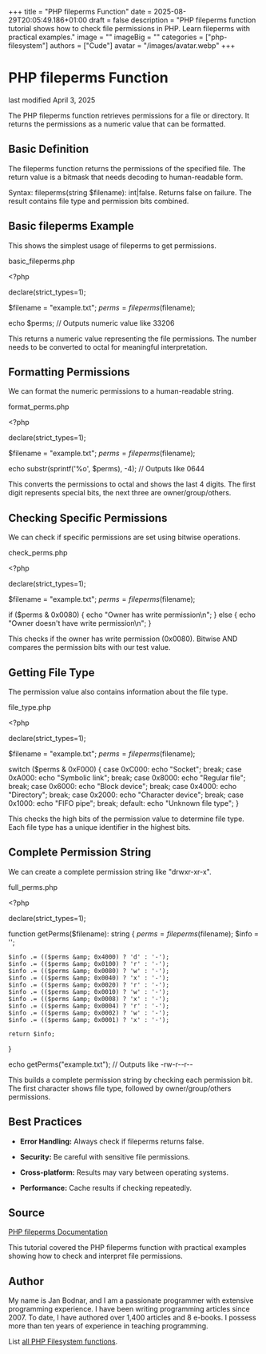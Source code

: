 +++
title = "PHP fileperms Function"
date = 2025-08-29T20:05:49.186+01:00
draft = false
description = "PHP fileperms function tutorial shows how to check file permissions in PHP. Learn fileperms with practical examples."
image = ""
imageBig = ""
categories = ["php-filesystem"]
authors = ["Cude"]
avatar = "/images/avatar.webp"
+++

# PHP fileperms Function

last modified April 3, 2025

The PHP fileperms function retrieves permissions for a file or
directory. It returns the permissions as a numeric value that can be formatted.

## Basic Definition

The fileperms function returns the permissions of the specified
file. The return value is a bitmask that needs decoding to human-readable form.

Syntax: fileperms(string $filename): int|false. Returns false on
failure. The result contains file type and permission bits combined.

## Basic fileperms Example

This shows the simplest usage of fileperms to get permissions.

basic_fileperms.php
  

&lt;?php

declare(strict_types=1);

$filename = "example.txt";
$perms = fileperms($filename);

echo $perms; // Outputs numeric value like 33206

This returns a numeric value representing the file permissions. The number needs
to be converted to octal for meaningful interpretation.

## Formatting Permissions

We can format the numeric permissions to a human-readable string.

format_perms.php
  

&lt;?php

declare(strict_types=1);

$filename = "example.txt";
$perms = fileperms($filename);

echo substr(sprintf('%o', $perms), -4); // Outputs like 0644

This converts the permissions to octal and shows the last 4 digits. The first
digit represents special bits, the next three are owner/group/others.

## Checking Specific Permissions

We can check if specific permissions are set using bitwise operations.

check_perms.php
  

&lt;?php

declare(strict_types=1);

$filename = "example.txt";
$perms = fileperms($filename);

if ($perms &amp; 0x0080) {
    echo "Owner has write permission\n";
} else {
    echo "Owner doesn't have write permission\n";
}

This checks if the owner has write permission (0x0080). Bitwise AND compares the
permission bits with our test value.

## Getting File Type

The permission value also contains information about the file type.

file_type.php
  

&lt;?php

declare(strict_types=1);

$filename = "example.txt";
$perms = fileperms($filename);

switch ($perms &amp; 0xF000) {
    case 0xC000: echo "Socket"; break;
    case 0xA000: echo "Symbolic link"; break;
    case 0x8000: echo "Regular file"; break;
    case 0x6000: echo "Block device"; break;
    case 0x4000: echo "Directory"; break;
    case 0x2000: echo "Character device"; break;
    case 0x1000: echo "FIFO pipe"; break;
    default: echo "Unknown file type";
}

This checks the high bits of the permission value to determine file type. Each
file type has a unique identifier in the highest bits.

## Complete Permission String

We can create a complete permission string like "drwxr-xr-x".

full_perms.php
  

&lt;?php

declare(strict_types=1);

function getPerms($filename): string {
    $perms = fileperms($filename);
    $info = '';
    
    $info .= (($perms &amp; 0x4000) ? 'd' : '-');
    $info .= (($perms &amp; 0x0100) ? 'r' : '-');
    $info .= (($perms &amp; 0x0080) ? 'w' : '-');
    $info .= (($perms &amp; 0x0040) ? 'x' : '-');
    $info .= (($perms &amp; 0x0020) ? 'r' : '-');
    $info .= (($perms &amp; 0x0010) ? 'w' : '-');
    $info .= (($perms &amp; 0x0008) ? 'x' : '-');
    $info .= (($perms &amp; 0x0004) ? 'r' : '-');
    $info .= (($perms &amp; 0x0002) ? 'w' : '-');
    $info .= (($perms &amp; 0x0001) ? 'x' : '-');
    
    return $info;
}

echo getPerms("example.txt"); // Outputs like -rw-r--r--

This builds a complete permission string by checking each permission bit. The
first character shows file type, followed by owner/group/others permissions.

## Best Practices

- **Error Handling:** Always check if fileperms returns false.

- **Security:** Be careful with sensitive file permissions.

- **Cross-platform:** Results may vary between operating systems.

- **Performance:** Cache results if checking repeatedly.

## Source

[PHP fileperms Documentation](https://www.php.net/manual/en/function.fileperms.php)

This tutorial covered the PHP fileperms function with practical
examples showing how to check and interpret file permissions.

## Author

My name is Jan Bodnar, and I am a passionate programmer with extensive
programming experience. I have been writing programming articles since 2007.
To date, I have authored over 1,400 articles and 8 e-books. I possess more
than ten years of experience in teaching programming.

List [all PHP Filesystem functions](/php/#php-fs).